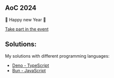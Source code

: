 ## AoC 2024

🎄 Happy new Year 🎄

[Take part in the event](https://adventofcode.com/2024)

## Solutions:

My solutions with different programming languages:

- [Deno - TypeScript](./deno)
- [Bun - JavaScript](./bun)
